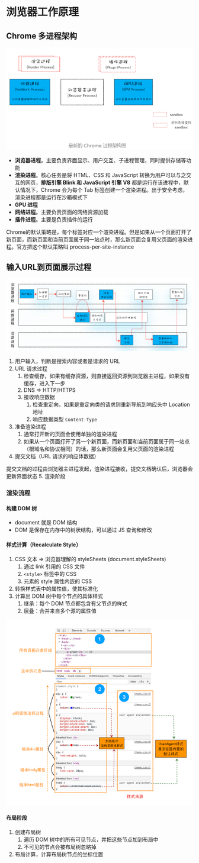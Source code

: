 # 浏览器工作原理

## Chrome 多进程架构

![多进程架构图](../img/59.png)

- **浏览器进程**。主要负责界面显示、用户交互、子进程管理，同时提供存储等功能
- **渲染进程**。核心任务是将 HTML、CSS 和 JavaScript 转换为用户可以与之交互的网页，**排版引擎 Blink 和 JavaScript 引擎 V8** 都是运行在该进程中，默认情况下，Chrome 会为每个 Tab 标签创建一个渲染进程。出于安全考虑，渲染进程都是运行在沙箱模式下
- **GPU 进程**
- **网络进程**。主要负责页面的网络资源加载
- **插件进程**。主要是负责插件的运行

Chrome的默认策略是，每个标签对应一个渲染进程。但是如果从一个页面打开了新页面，而新页面和当前页面属于同一站点时，那么新页面会复用父页面的渲染进程。官方把这个默认策略叫 process-per-site-instance

## 输入URL到页面展示过程

![URL 展示完整过程](../img/60.png)

1. 用户输入，判断是搜索内容或者是请求的 URL
2. URL 请求过程
   1. 检查缓存，如果有缓存资源，则直接返回资源到浏览器主进程，如果没有缓存，进入下一步
   2. DNS => HTTP/HTTPS
   3. 接收响应数据
      1. 检查重定向，如果是重定向类的请求则重新导航到响应头中 Location 地址
      2. 响应数据类型 `Content-Type`
3. 准备渲染进程
   1. 通常打开新的页面会使用单独的渲染进程
   2. 如果从一个页面打开了另一个新页面，而新页面和当前页面属于同一站点（根域名和协议相同）的话，那么新页面会复用父页面的渲染进程
4. 提交文档（URL 请求的响应体数据）
  
  提交文档的过程由浏览器主进程发起，渲染进程接收，提交文档确认后，浏览器会更新界面状态
5. 渲染阶段

### 渲染流程

#### 构建 DOM 树

- document 就是 DOM 结构
- DOM 是保存在内存中的树状结构，可以通过 JS 查询和修改

#### 样式计算（Recalculate Style）

1. CSS 文本 => 浏览器理解的 styleSheets (document.styleSheets)
   1. 通过 link 引用的 CSS 文件
   2. `<style>` 标签中的 CSS
   3. 元素的 style 属性内嵌的 CSS
2. 转换样式表中的属性值，使其标准化
3. 计算出 DOM 树中每个节点的具体样式
   1. 继承：每个 DOM 节点都包含有父节点的样式
   2. 层叠：合并来自多个源的属性值

![element 界面](../img/61.png)

#### 布局阶段

1. 创建布局树
   1. 遍历 DOM 树中的所有可见节点，并把这些节点加到布局中
   2. 不可见的节点会被布局树忽略掉
2. 布局计算，计算布局树节点的坐标位置
